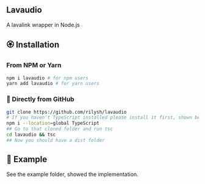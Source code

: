 ## Lavaudio
A lavalink wrapper in Node.js

## 🏵️ Installation
### From NPM or Yarn
```sh
npm i lavaudio # for npm users
yarn add lavaudio # for yarn users
```
### 🔖 Directly from GitHub
```sh
git clone https://github.com/rilysh/lavaudio
# If you haven't TypeScript installed please install it first, shown below
npm i --location=global TypeScript
## Go to that cloned folder and run tsc
cd lavaudio && tsc
## Now you should have a dist folder
```

## 📃 Example
See the example folder, showed the implementation.
